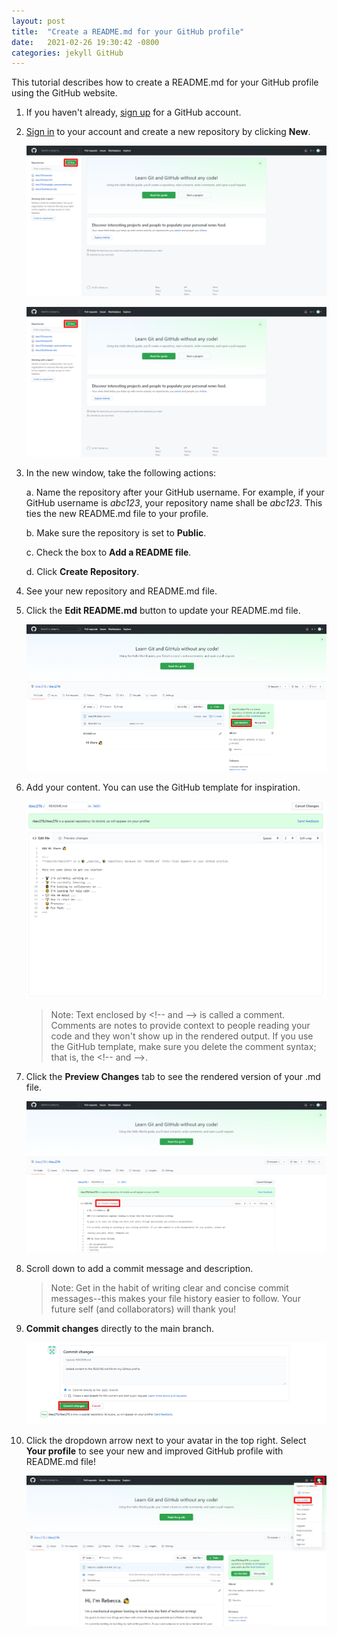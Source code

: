 ```yaml
---
layout: post
title:  "Create a README.md for your GitHub profile"
date:   2021-02-26 19:30:42 -0800
categories: jekyll GitHub
---
```


<!-- # Create a README&#46;md for your GitHub profile -->

This tutorial describes how to create a README&#46;md for your GitHub profile using the GitHub website.

1. If you haven't already, [sign up](https://github.com/join?ref_cta=Sign+up&ref_loc=header+logged+out&ref_page=%2F&source=header-home) for a GitHub account.

2. [Sign in](https://github.com/login) to your account and create a new repository by clicking **New**.

    ![New repository](https://raw.githubusercontent.com/rbec276/rbec276.github.io/master/assets/new_repository.png)

    <p align="center">
    <img src="../assets/new_repository.png" alt="New Repository" width="600">
    </p>

3. In the new window, take the following actions:

    a. Name the repository after your GitHub username. For example, if your GitHub username is *abc123*, your repository name shall be *abc123*. This ties the new README&#46;md file to your profile.

    b. Make sure the repository is set to **Public**. 

    c. Check the box to **Add a README file**.

    d. Click **Create Repository**.

4. See your new repository and README&#46;md file. 

5. Click the **Edit README&#46;md** button to update your README&#46;md file.

    ![Edit readme](https://raw.githubusercontent.com/rbec276/rbec276.github.io/master/assets/edit_readme.PNG)
    <!-- <p align="center">
    <img src="/assets/github_assets/edit_readme.png" alt="Edit README.md" width="600">
    </p> -->

6. Add your content. You can use the GitHub template for inspiration. 

    ![Edit readme content](https://raw.githubusercontent.com/rbec276/rbec276.github.io/master/assets/edit_readme_content.PNG)
    <!-- <p align="center">
    <img src="/assets/github_assets/edit_readme_content.png" alt="Edit README.md content" width="600">
    </p> -->

    > Note: Text enclosed by \<!-- and --> is called a comment. Comments are notes to provide context to people reading your code and they won't show up in the rendered output. If you use the GitHub template, make sure you delete the comment syntax; that is, the \<!-- and -->.

7. Click the **Preview Changes** tab to see the rendered version of your .md file. 

    ![preview changes](https://raw.githubusercontent.com/rbec276/rbec276.github.io/master/assets/preview_changes.PNG)
    <!-- <p align="center">
    <img src="/assets/github_assets/preview_changes.png" alt="Preview Changes" width="600">
    </p> -->

8. Scroll down to add a commit message and description. 

    > Note: Get in the habit of writing clear and concise commit messages--this makes your file history easier to follow. Your future self (and collaborators) will thank you!

9. **Commit changes** directly to the main branch.

    ![commit changes](https://raw.githubusercontent.com/rbec276/rbec276.github.io/master/assets/commit_changes_update.PNG)
    <!-- <p align="center">
    <img src="/assets/github_assets/commit_changes_update.png" alt="Commit changes" width="600">
    </p> -->

10. Click the dropdown arrow next to your avatar in the top right. Select **Your profile** to see your new and improved GitHub profile with README&#46;md file!

    ![your profile](https://raw.githubusercontent.com/rbec276/rbec276.github.io/master/assets/your_profile.PNG)
    <!-- <p align="center">
    <img src="/assets/github_assets/your_profile.png" alt="Your Profile" width="600">
    </p> -->


